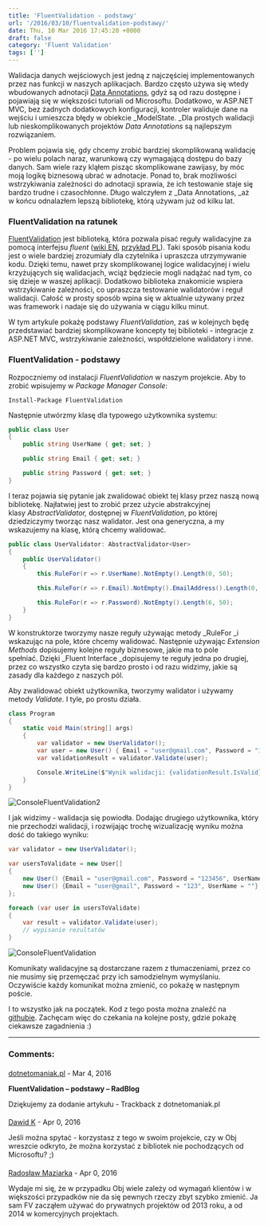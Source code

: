 ```yaml
---
title: 'FluentValidation - podstawy'
url: '/2016/03/10/fluentvalidation-podstawy/'
date: Thu, 10 Mar 2016 17:45:20 +0000
draft: false
category: 'Fluent Validation'
tags: ['']
---
```


Walidacja danych wejściowych jest jedną z najczęściej implementowanych przez nas funkcji w naszych aplikacjach. Bardzo często używa się wtedy wbudowanych adnotacji [Data Annotations](https://msdn.microsoft.com/en-us/library/dd901590%28VS.95%29.aspx?f=255&MSPPError=-2147217396), gdyż są od razu dostępne i pojawiają się w większości tutoriali od Microsoftu. Dodatkowo, w ASP.NET MVC, bez żadnych dodatkowych konfiguracji, kontroler waliduje dane na wejściu i umieszcza błędy w obiekcie _ModelState. _Dla prostych walidacji lub nieskomplikowanych projektów _Data Annotations_ są najlepszym rozwiązaniem.

Problem pojawia się, gdy chcemy zrobić bardziej skomplikowaną walidację - po wielu polach naraz, warunkową czy wymagającą dostępu do bazy danych. Sam wiele razy kląłem pisząc skomplikowane zawijasy, by móc moją logikę biznesową ubrać w adnotacje. Ponad to, brak możliwości wstrzykiwania zależności do adnotacji sprawia, że ich testowanie staje się bardzo trudne i czasochłonne. Długo walczyłem z _Data Annotations, _aż w końcu odnalazłem lepszą bibliotekę, którą używam już od kilku lat.

### FluentValidation na ratunek

[FluentValidation](https://github.com/JeremySkinner/FluentValidation) jest biblioteką, która pozwala pisać reguły walidacyjne za pomocą interfejsu _fluent_ ([wiki EN](https://en.wikipedia.org/wiki/Fluent_interface), [przykład PL](http://kamiljozwiak.net/fluent-api/)). Taki sposób pisania kodu jest o wiele bardziej zrozumiały dla czytelnika i upraszcza utrzymywanie kodu. Dzięki temu, nawet przy skomplikowanej logice walidacyjnej i wielu krzyżujących się walidacjach, wciąż będziecie mogli nadążać nad tym, co się dzieje w waszej aplikacji. Dodatkowo biblioteka znakomicie wspiera wstrzykiwanie zależności, co upraszcza testowanie walidatorów i reguł walidacji. Całość w prosty sposób wpina się w aktualnie używany przez was framework i nadaje się do używania w ciągu kilku minut.

W tym artykule pokażę podstawy _FluentValidation_, zaś w kolejnych będę przedstawiać bardziej skomplikowane koncepty tej biblioteki - integracje z ASP.NET MVC, wstrzykiwanie zależności, współdzielone walidatory i inne.

### FluentValidation - podstawy

Rozpoczniemy od instalacji _FluentValidation_ w naszym projekcie. Aby to zrobić wpisujemy w _Package Manager Console_:

```
Install-Package FluentValidation
```

Następnie utwórzmy klasę dla typowego użytkownika systemu:

```csharp
public class User
{
    public string UserName { get; set; }

    public string Email { get; set; }

    public string Password { get; set; }
}
```

I teraz pojawia się pytanie jak zwalidować obiekt tej klasy przez naszą nową bibliotekę. Najłatwiej jest to zrobić przez użycie abstrakcyjnej klasy _AbstractValidator,_ dostępnej w _FluentValidation_, po której dziedziczymy tworząc nasz walidator. Jest ona generyczna, a my wskazujemy na klasę, którą chcemy walidować.

```csharp
public class UserValidator: AbstractValidator<User>
{
    public UserValidator()
    {
        this.RuleFor(r => r.UserName).NotEmpty().Length(0, 50);

        this.RuleFor(r => r.Email).NotEmpty().EmailAddress().Length(0, 100);

        this.RuleFor(r => r.Password).NotEmpty().Length(6, 50);
    }
}
```

W konstruktorze tworzymy nasze reguły używając metody _RuleFor _i wskazując na pole, które chcemy walidować. Następnie używając _Extension Methods_ dopisujemy kolejne reguły biznesowe, jakie ma to pole spełniać. Dzięki _Fluent Interface _dopisujemy te reguły jedna po drugiej, przez co wszystko czyta się bardzo prosto i od razu widzimy, jakie są zasady dla każdego z naszych pól.

Aby zwalidować obiekt użytkownika, tworzymy walidator i używamy metody _Validate_. I tyle, po prostu działa.

```csharp
class Program
{
    static void Main(string[] args)
    {
        var validator = new UserValidator();
        var user = new User() { Email = "user@gmail.com", Password = "123456", UserName = "user" };
        var validationResult = validator.Validate(user);

        Console.WriteLine($"Wynik walidacji: {validationResult.IsValid}");
    }
}
```

![ConsoleFluentValidation2](/images/2016/03/ConsoleFluentValidation2.png)

I jak widzimy - walidacja się powiodła. Dodając drugiego użytkownika, który nie przechodzi walidacji, i rozwijając trochę wizualizację wyniku można dość do takiego wyniku:

```csharp
var validator = new UserValidator();

var usersToValidate = new User[]
{
    new User() {Email = "user@gmail.com", Password = "123456", UserName = "user"},
    new User() {Email = "user@gmail", Password = "123", UserName = ""}
};

foreach (var user in usersToValidate)
{
    var result = validator.Validate(user);
    // wypisanie rezultatów
}
```

![ConsoleFluentValidation](/images/2016/03/ConsoleFluentValidation-2.png)

Komunikaty walidacyjne są dostarczane razem z tłumaczeniami, przez co nie musimy się przemęczać przy ich samodzielnym wymyślaniu. Oczywiście każdy komunikat można zmienić, co pokażę w następnym poście.

I to wszystko jak na początek. Kod z tego posta można znaleźć na [githubie](https://github.com/rmaziarka/FluentValidation.Examples). Zachęcam więc do czekania na kolejne posty, gdzie pokażę ciekawsze zagadnienia :)

---
### Comments:
#### 
[dotnetomaniak.pl](http://dotnetomaniak.pl/FluentValidation-podstawy-RadBlog "") - <time datetime="2016-03-10 18:57:41">Mar 4, 2016</time>

**FluentValidation – podstawy – RadBlog**

Dziękujemy za dodanie artykułu - Trackback z dotnetomaniak.pl
#### 
[Dawid K](http://commitandrun.pl "dwdkls@gmail.com") - <time datetime="2016-04-03 00:40:00">Apr 0, 2016</time>

Jeśli można spytać - korzystasz z tego w swoim projekcie, czy w Obj wreszcie odkryto, że można korzystać z bibliotek nie pochodzących od Microsoftu? ;)
#### 
[Radosław Maziarka]( "maziarka.radoslaw@outlook.com") - <time datetime="2016-04-03 18:54:00">Apr 0, 2016</time>

Wydaje mi się, że w przypadku Obj wiele zależy od wymagań klientów i w większości przypadków nie da się pewnych rzeczy zbyt szybko zmienić. Ja sam FV zacząłem używać do prywatnych projektów od 2013 roku, a od 2014 w komercyjnych projektach.
